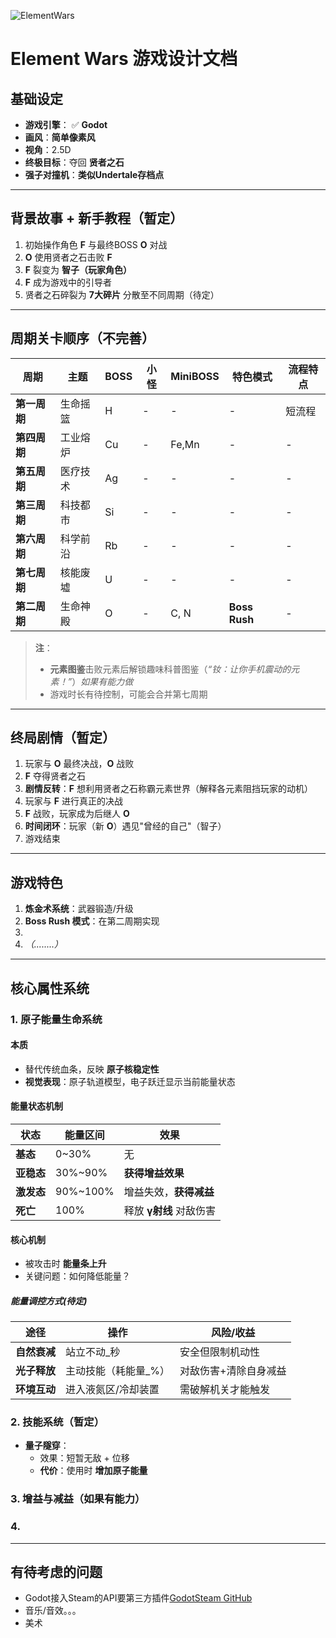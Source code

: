 ![ElementWars](./icon.png)
# Element Wars 游戏设计文档

## 基础设定
- **游戏引擎**： :white_check_mark: **Godot**
- **画风**：**简单像素风**
- **视角**：2.5D  
- **终极目标**：夺回 **贤者之石**  
- **强子对撞机**：**类似Undertale存档点**

---

## 背景故事 + 新手教程（暂定）
1. 初始操作角色 **F** 与最终BOSS **O** 对战
2. **O** 使用贤者之石击败 **F**
3. **F** 裂变为 **智子（玩家角色）**
4. **F** 成为游戏中的引导者
5. 贤者之石碎裂为 **7大碎片** 分散至不同周期（待定）

---

## 周期关卡顺序（不完善）


| 周期   | 主题 | BOSS | 小怪 | MiniBOSS | 特色模式 | 流程特点 |
|--------|------|------|------------------|--------------|--------------|------------|
| **第一周期** | 生命摇篮 | H    | -                | -            | -            | 短流程     |
| **第四周期** | 工业熔炉 | Cu   | -                 | Fe,Mn            | -            | -          |
| **第五周期** | 医疗技术 | Ag   | -                | -            | -            | -          |
| **第三周期** | 科技都市 | Si   | -                | -            | -            | -          |
| **第六周期** | 科学前沿 | Rb   | -                | -            | -            | -          |
| **第七周期** | 核能废墟 | U    | -                | -       | -            | -          |
| **第二周期** | 生命神殿 | O    | -                | C, N         | **Boss Rush** | -          |

> **注**：  
> - **元素图鉴**击败元素后解锁趣味科普图鉴（*“钕：让你手机震动的元素！”*）*如果有能力做*
> - 游戏时长有待控制，可能会合并第七周期

---

## 终局剧情（暂定）
1. 玩家与 **O** 最终决战，**O** 战败
2. **F** 夺得贤者之石  
3. **剧情反转**：**F** 想利用贤者之石称霸元素世界（解释各元素阻挡玩家的动机）  
4. 玩家与 **F** 进行真正的决战  
5. **F** 战败，玩家成为后继人 **O**  
6. **时间闭环**：玩家（新 **O**）遇见"曾经的自己"（智子）  
7. 游戏结束  

---

## 游戏特色
1. **炼金术系统**：武器锻造/升级
2. **Boss Rush 模式**：在第二周期实现  
3. 
4. *（........）*  

---

## 核心属性系统

### 1. 原子能量生命系统
#### 本质
- 替代传统血条，反映 **原子核稳定性**  
- **视觉表现**：原子轨道模型，电子跃迁显示当前能量状态  

#### 能量状态机制
| 状态       | 能量区间    | 效果                      |
|------------|-------------|---------------------------|
| **基态**   | 0~30%       | 无              |
| **亚稳态** | 30%~90%     | **获得增益效果**          |
| **激发态** | 90%~100%    | 增益失效，**获得减益**    |
| **死亡**   | 100%        | 释放 **γ射线** 对敌伤害   |

#### 核心机制
- 被攻击时 **能量条上升**  
- 关键问题：如何降低能量？
##### **能量调控方式**(*待定*)
| 途径          | 操作                     | 风险/收益                  |
|---------------|--------------------------|--------------------------|
| **自然衰减**  | 站立不动\_秒             | 安全但限制机动性          |
| **光子释放**  | 主动技能（耗能量\_%）   | 对敌伤害+清除自身减益     |
| **环境互动**  | 进入液氮区/冷却装置     | 需破解机关才能触发        |

### 2. 技能系统（暂定）
- **量子隧穿**：  
  - 效果：短暂无敌 + 位移  
  - **代价**：使用时 **增加原子能量**

### 3. 增益与减益（如果有能力）

### 4. 

---

## 有待考虑的问题
- Godot接入Steam的API要第三方插件[GodotSteam GitHub](https://github.com/Gramps/GodotSteam)
- 音乐/音效。。。
- 美术
